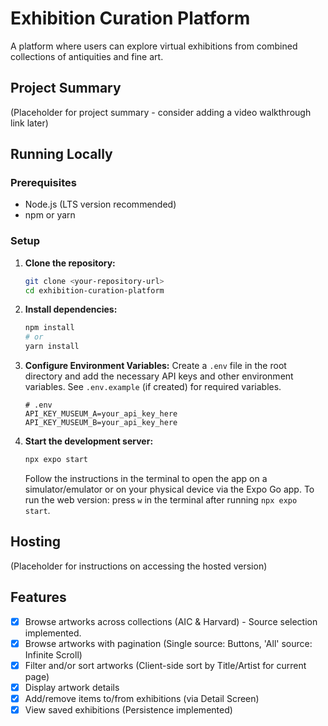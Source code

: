 # Exhibition Curation Platform

A platform where users can explore virtual exhibitions from combined collections of antiquities and fine art.

## Project Summary

(Placeholder for project summary - consider adding a video walkthrough link later)

## Running Locally

### Prerequisites

- Node.js (LTS version recommended)
- npm or yarn

### Setup

1.  **Clone the repository:**
    ```bash
    git clone <your-repository-url>
    cd exhibition-curation-platform
    ```

2.  **Install dependencies:**
    ```bash
    npm install
    # or
    yarn install
    ```

3.  **Configure Environment Variables:**
    Create a `.env` file in the root directory and add the necessary API keys and other environment variables. See `.env.example` (if created) for required variables.
    ```
    # .env
    API_KEY_MUSEUM_A=your_api_key_here
    API_KEY_MUSEUM_B=your_api_key_here
    ```

4.  **Start the development server:**
    ```bash
    npx expo start
    ```
    Follow the instructions in the terminal to open the app on a simulator/emulator or on your physical device via the Expo Go app. To run the web version: press `w` in the terminal after running `npx expo start`.

## Hosting

(Placeholder for instructions on accessing the hosted version)

## Features

- [x] Browse artworks across collections (AIC & Harvard) - Source selection implemented.
- [x] Browse artworks with pagination (Single source: Buttons, 'All' source: Infinite Scroll)
- [x] Filter and/or sort artworks (Client-side sort by Title/Artist for current page)
- [x] Display artwork details
- [x] Add/remove items to/from exhibitions (via Detail Screen)
- [x] View saved exhibitions (Persistence implemented)
